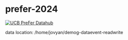 # prefer-2024

[![UCB PreFer Datahub](https://img.shields.io/badge/UCB%20PreFer-Jupyter-orange?style=for-the-badge&logo=Jupyter)](
https://datahub.berkeley.edu/hub/user-redirect/git-pull?repo=https%3A%2F%2Fgithub.com%2Fberkeley-demography%2Fprefer-2024&urlpath=lab%2Ftree%2Fprefer-2024%2F&branch=main)


data location: /home/jovyan/demog-dataevent-readwrite

